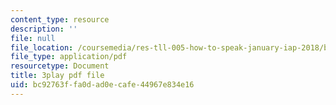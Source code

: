 ```yaml
---
content_type: resource
description: ''
file: null
file_location: /coursemedia/res-tll-005-how-to-speak-january-iap-2018/bc92763ffa0dad0ecafe44967e834e16_Unzc731iCUY.pdf
file_type: application/pdf
resourcetype: Document
title: 3play pdf file
uid: bc92763f-fa0d-ad0e-cafe-44967e834e16
---
```

